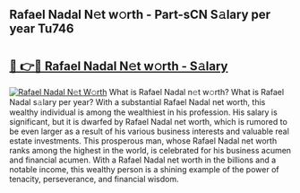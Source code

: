 ## Rafael Nadal N𝚎t w𝚘rth - Part-sCN S𝚊lary per year Tu746

# <h2><a href="http://gc25si.nevu.top/?p=Rafael+Nadal">🔗 👉🔴 Rafael Nadal N𝚎t w𝚘rth - S𝚊lary</a></h2>

[![Rafael Nadal N𝚎t W𝚘rth](https://i.imgur.com/Oavwk0R.jpeg)](http://gc25si.nevu.top/?p=Rafael+Nadal)
What is Rafael Nadal n𝚎t w𝚘rth? What is Rafael Nadal s𝚊lary per year?
With a substantial Rafael Nadal net worth, this wealthy individual is among the wealthiest in his profession. His salary is significant, but it is dwarfed by Rafael Nadal net worth, which is rumored to be even larger as a result of his various business interests and valuable real estate investments. This prosperous man, whose Rafael Nadal net worth ranks among the highest in the world, is celebrated for his business acumen and financial acumen. With a Rafael Nadal net worth in the billions and a notable income, this wealthy person is a shining example of the power of tenacity, perseverance, and financial wisdom.
